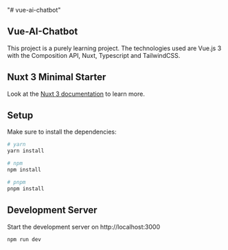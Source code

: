 "# vue-ai-chatbot"

## Vue-AI-Chatbot

This project is a purely learning project. The technologies used are Vue.js 3 with the Composition API, Nuxt, Typescript and TailwindCSS.

## Nuxt 3 Minimal Starter

Look at the [Nuxt 3 documentation](https://nuxt.com/docs/getting-started/introduction) to learn more.

## Setup

Make sure to install the dependencies:

```bash
# yarn
yarn install

# npm
npm install

# pnpm
pnpm install
```

## Development Server

Start the development server on http://localhost:3000

```bash
npm run dev
```
